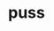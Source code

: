 ---
category: 4-letters
denotation: null
name: puss
reference_link: https://www.etymonline.com/word/puss
root_language: null
root_name: null
title: puss
type: free
word_sums:
- respelling: puss
  sum: 'Puss + '
---